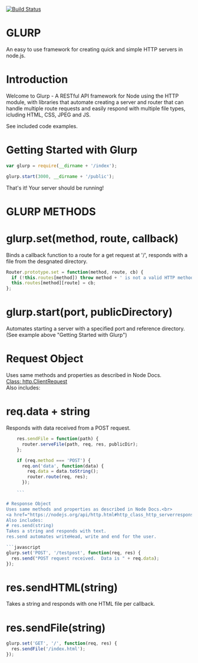 [![Build Status](https://travis-ci.org/timmydoza/glurp.svg)](https://travis-ci.org/timmydoza/glurp)

# GLURP
 An easy to use framework for creating quick and simple HTTP servers in node.js.

# Introduction

Welcome to Glurp - A RESTful API framework for Node using the HTTP module, with libraries that automate creating a server and router that can handle multiple route requests and easily respond with multiple file types, icluding HTML, CSS, JPEG and JS.

See included code examples.

# Getting Started with Glurp
```javascript
var glurp = require(__dirname + '/index');

glurp.start(3000, __dirname + '/public'); 
```
That's it! Your server should be running!

# GLURP METHODS

# glurp.set(method, route, callback) 
Binds a callback function to a route for a get request at '/', responds with a file from the desgnated directory.
```javascript
Router.prototype.set = function(method, route, cb) {
  if (!this.routes[method]) throw method + ' is not a valid HTTP method.';
  this.routes[method][route] = cb;
};
```
# glurp.start(port, publicDirectory)
Automates starting a server with a specified port and reference directory. (See example above "Getting Started with Glurp")

# Request Object
Uses same methods and properties as described in Node Docs.<br>
<a href="https://nodejs.org/api/http.html#http_http_incomingmessage">Class: http.ClientRequest</a><br>
Also includes:
# req.data + string
Responds with data received from a POST request.

```javascript
    res.sendFile = function(path) {
      router.serveFile(path, req, res, publicDir);
    };

    if (req.method === 'POST') {
      req.on('data', function(data) {
        req.data = data.toString();
        router.route(req, res);
      });

    ```

# Response Object
Uses same methods and properties as described in Node Docs.<br>
<a href="https://nodejs.org/api/http.html#http_class_http_serverresponse">Class: http.ServerResponse</a><br>
Also includes:
# res.send(string) 
Takes a string and responds with text.
res.send automates writeHead, write and end for the user.

```javascript
glurp.set('POST', '/testpost', function(req, res) { 
  res.send("POST request received.  Data is " + req.data);
});

```
# res.sendHTML(string)
Takes a string and responds with one HTML file per callback.

<!-- ```javascript
    res.sendHtml = function(content) {
      res.writeHead(200, {'Content-Type': 'text/html'});
      res.write(content);
      res.end();
    };

    ``` -->
# res.sendFile(string)

```javascript
glurp.set('GET', '/', function(req, res) {
  res.sendFile('/index.html'); 
});

```





